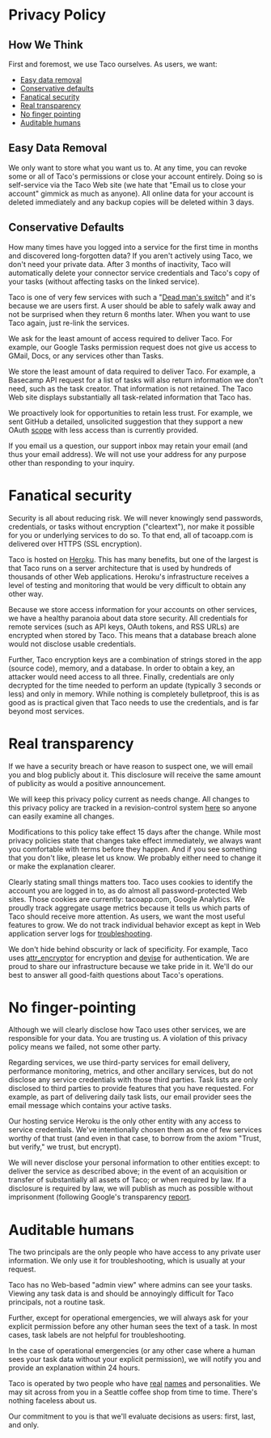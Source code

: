 # Privacy Policy

## How We Think

First and foremost, we use Taco ourselves. As users, we want:

* [Easy data removal](#easy-data-removal)
* [Conservative defaults](#conservative-defaults)
* [Fanatical security](#fanatical-security)
* [Real transparency](#real-transparency)
* [No finger pointing](#no-finger-pointing)
* [Auditable humans](#auditable-humans)


## Easy Data Removal

We only want to store what you want us to. At any time, you can revoke
some or all of Taco's permissions or close your account entirely. Doing
so is self-service via the Taco Web site (we hate that "Email us to
close your account" gimmick as much as anyone). All online data for your
account is deleted immediately and any backup copies will be deleted
within 3 days.

## Conservative Defaults

How many times have you logged into a service for the first time in
months and discovered long-forgotten data? If you aren't actively using
Taco, we don't need your private data. After 3 months of inactivity,
Taco will automatically delete your connector service credentials and
Taco's copy of your tasks (without affecting tasks on the linked
service).

Taco is one of very few services with such a "[Dead man's switch](http://en.wikipedia.org/wiki/Dead_man's_switch)"
and it's because we are users first. A user should be able to safely
walk away and not be surprised when they return 6 months later. When you
want to use Taco again, just re-link the services.

We ask for the least amount of access required to deliver Taco. For
example, our Google Tasks permission request does not give us access to
GMail, Docs, or any services other than Tasks.

We store the least amount of data required to deliver Taco. For example,
a Basecamp API request for a list of tasks will also return information
we don't need, such as the task creator. That information is not
retained. The Taco Web site displays substantially all task-related
information that Taco has.

We proactively look for opportunities to retain less trust. For example,
we sent GitHub a detailed, unsolicited suggestion that they support a
new OAuth [scope](http://developer.github.com/v3/oauth/) with less
access than is currently provided.

If you email us a question, our support inbox may retain your email (and
thus your email address). We will not use your address for any purpose
other than responding to your inquiry.


# Fanatical security

Security is all about reducing risk. We will never knowingly send
passwords, credentials, or tasks without encryption ("cleartext"), nor
make it possible for you or underlying services to do so. To that end,
all of tacoapp.com is delivered over HTTPS (SSL encryption). 

Taco is hosted on [Heroku](http://www.heroku.com/). This has many
benefits, but one of the largest is that Taco runs on a server
architecture that is used by hundreds of thousands of other Web
applications.  Heroku's infrastructure receives a level of testing and
monitoring that would be very difficult to obtain any other way.

Because we store access information for your accounts on other services,
we have a healthy paranoia about data store security. All credentials
for remote services (such as API keys, OAuth tokens, and RSS URLs) are
encrypted when stored by Taco. This means that a database breach alone
would not disclose usable credentials.

Further, Taco encryption keys are a combination of strings stored in the
app (source code), memory, and a database. In order to obtain a key, an
attacker would need access to all three. Finally, credentials are only
decrypted for the time needed to perform an update (typically 3 seconds
or less) and only in memory. While nothing is completely bulletproof,
this is as good as is practical given that Taco needs to use the
credentials, and is far beyond most services.


# Real transparency

If we have a security breach or have reason to suspect one, we will
email you and blog publicly about it. This disclosure will receive the
same amount of publicity as would a positive announcement.

We will keep this privacy policy current as needs change. All changes to
this privacy policy are tracked in a revision-control system
[here](https://github.com/tacoapp/privacy-policy) so anyone can easily
examine all changes.

Modifications to this policy take effect 15 days after the change. While
most privacy policies state that changes take effect immediately, we
always want you comfortable with terms before they happen. And if you
see something that you don't like, please let us know. We probably
either need to change it or make the explanation clearer.

Clearly stating small things matters too. Taco uses cookies to identify
the account you are logged in to, as do almost all password-protected
Web sites.  Those cookies are currently: tacoapp.com, Google Analytics.
We proudly track aggregate usage metrics because it tells us which parts
of Taco should receive more attention. As users, we want the most useful
features to grow.  We do not track individual behavior except as kept in
Web application server logs for
[troubleshooting](http://guides.rubyonrails.org/debugging_rails_applications.html).

We don't hide behind obscurity or lack of specificity. For example, Taco
uses [attr_encryptor](https://github.com/danpal/attr_encryptor) for
encryption and [devise](https://github.com/plataformatec/devise) for
authentication. We are proud to share our infrastructure because we take
pride in it. We'll do our best to answer all good-faith questions about
Taco's operations.


# No finger-pointing

Although we will clearly disclose how Taco uses other services, we are
responsible for your data. You are trusting us. A violation of this
privacy policy means we failed, not some other party.

Regarding services, we use third-party services for email delivery,
performance monitoring, metrics, and other ancillary services, but do
not disclose any service credentials with those third parties. Task
lists are only disclosed to third parties to provide features that you
have requested.  For example, as part of delivering daily task lists,
our email provider sees the email message which contains your active
tasks.

Our hosting service Heroku is the only other entity with any access to
service credentials. We've intentionally chosen them as one of few
services worthy of that trust (and even in that case, to borrow from the
axiom "Trust, but verify," we trust, but encrypt).

We will never disclose your personal information to other entities
except: to deliver the service as described above; in the event of an
acquisition or transfer of substantially all assets of Taco; or when
required by law. If a disclosure is required by law, we will publish as
much as possible without imprisonment (following Google's transparency
[report](http://www.google.com/transparencyreport/).


# Auditable humans

The two principals are the only people who have access to any private
user information. We only use it for troubleshooting, which is usually
at your request.

Taco has no Web-based "admin view" where admins can see your tasks.
Viewing any task data is and should be annoyingly difficult for Taco
principals, not a routine task.

Further, except for operational emergencies, we will always ask for your
explicit permission before any other human sees the text of a task.  In
most cases, task labels are not helpful for troubleshooting.

In the case of operational emergencies (or any other case where a human
sees your task data without your explicit permission), we will notify
you and provide an explanation within 24 hours.

Taco is operated by two people who have [real](http://twitter.com/troyd)
[names](http://twitter.com/fixie) and personalities. We may sit across
from you in a Seattle coffee shop from time to time. There's nothing
faceless about us.

Our commitment to you is that we'll evaluate decisions as users: first,
last, and only.
